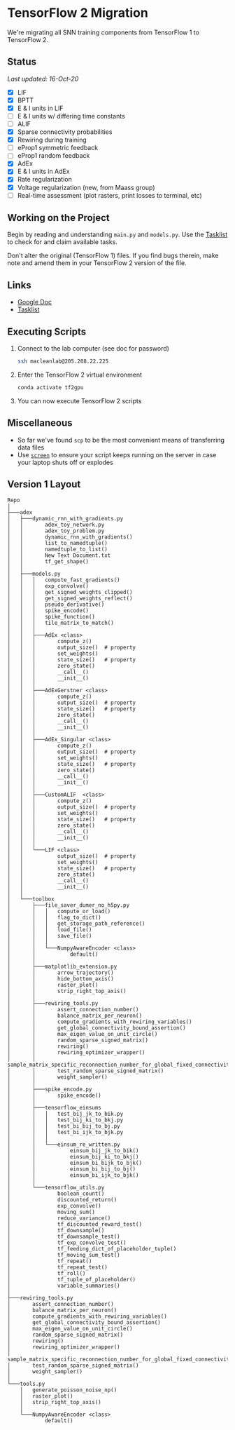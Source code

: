 # TensorFlow 2 Migration

We're migrating all SNN training components from TensorFlow 1 to TensorFlow 2.

## Status

_Last updated: 16-Oct-20_

- [x] LIF
- [x] BPTT
- [x] E & I units in LIF
- [ ] E & I units w/ differing time constants
- [ ] ALIF
- [X] Sparse connectivity probabilities
- [X] Rewiring during training
- [ ] eProp1 symmetric feedback
- [ ] eProp1 random feedback
- [X] AdEx
- [X] E & I units in AdEx
- [X] Rate regularization
- [X] Voltage regularization (new, from Maass group)
- [ ] Real-time assessment (plot rasters, print losses to terminal, etc)

## Working on the Project

Begin by reading and understanding `main.py` and `models.py`. Use the
[Tasklist](https://rb.gy/zuscx6) to check for and claim available tasks.

Don't alter the original (TensorFlow 1) files. If you find bugs therein, make
note and amend them in your TensorFlow 2 version of the file.

## Links

- [Google Doc](rb.gy/gpcgz4)
- [Tasklist](https://rb.gy/zuscx6)

## Executing Scripts

1. Connect to the lab computer (see doc for password)
    ```bash
    ssh macleanlab@205.208.22.225
    ```
2. Enter the TensorFlow 2 virtual environment
    ```bash
    conda activate tf2gpu
    ```
3. You can now execute TensorFlow 2 scripts

## Miscellaneous
- So far we've found `scp` to be the most convenient means of transferring data
  files
- Use [`screen`](https://linuxize.com/post/how-to-use-linux-screen/) to ensure
  your script keeps running on the server in case your laptop shuts off or
  explodes

## Version 1 Layout

```
Repo
│  
├───adex
│   ├───dynamic_rnn_with_gradients.py
│   │       adex_toy_network.py
│   │       adex_toy_problem.py
│   │       dynamic_rnn_with_gradients()
│   │       list_to_namedtuple()
│   │       namedtuple_to_list()
│   │       New Text Document.txt
│   │       tf_get_shape()
│   │       
│   ├───models.py
│   │   │   compute_fast_gradients()
│   │   │   exp_convolve()
│   │   │   get_signed_weights_clipped()
│   │   │   get_signed_weights_reflect()
│   │   │   pseudo_derivative()
│   │   │   spike_encode()
│   │   │   spike_function()
│   │   │   tile_matrix_to_match()
│   │   │   
│   │   ├───AdEx <class>
│   │   │       compute_z()
│   │   │       output_size()  # property
│   │   │       set_weights()
│   │   │       state_size()   # property
│   │   │       zero_state()
│   │   │       __call__()
│   │   │       __init__()
│   │   │       
│   │   ├───AdExGerstner <class>
│   │   │       compute_z()
│   │   │       output_size()  # property
│   │   │       state_size()   # property
│   │   │       zero_state()
│   │   │       __call__()
│   │   │       __init__()
│   │   │       
│   │   ├───AdEx_Singular <class>
│   │   │       compute_z()
│   │   │       output_size()  # property
│   │   │       set_weights()
│   │   │       state_size()   # property
│   │   │       zero_state()
│   │   │       __call__()
│   │   │       __init__()
│   │   │       
│   │   ├───CustomALIF  <class>
│   │   │       compute_z()
│   │   │       output_size()  # property
│   │   │       set_weights()
│   │   │       state_size()   # property
│   │   │       zero_state()
│   │   │       __call__()
│   │   │       __init__()
│   │   │       
│   │   └───LIF <class>
│   │           output_size()  # property
│   │           set_weights()
│   │           state_size()   # property
│   │           zero_state()
│   │           __call__()
│   │           __init__()
│   │           
│   └───toolbox
│       ├───file_saver_dumer_no_h5py.py
│       │   │   compute_or_load()
│       │   │   flag_to_dict()
│       │   │   get_storage_path_reference()
│       │   │   load_file()
│       │   │   save_file()
│       │   │   
│       │   └───NumpyAwareEncoder <class>
│       │           default()
│       │           
│       ├───matplotlib_extension.py
│       │       arrow_trajectory()
│       │       hide_bottom_axis()
│       │       raster_plot()
│       │       strip_right_top_axis()
│       │       
│       ├───rewiring_tools.py
│       │       assert_connection_number()
│       │       balance_matrix_per_neuron()
│       │       compute_gradients_with_rewiring_variables()
│       │       get_global_connectivity_bound_assertion()
│       │       max_eigen_value_on_unit_circle()
│       │       random_sparse_signed_matrix()
│       │       rewiring()
│       │       rewiring_optimizer_wrapper()
│       │       sample_matrix_specific_reconnection_number_for_global_fixed_connectivity()
│       │       test_random_sparse_signed_matrix()
│       │       weight_sampler()
│       │       
│       ├───spike_encode.py
│       │       spike_encode()
│       │       
│       ├───tensorflow_einsums
│       │   │   test_bij_jk_to_bik.py
│       │   │   test_bij_ki_to_bkj.py
│       │   │   test_bi_bij_to_bj.py
│       │   │   test_bi_ijk_to_bjk.py
│       │   │   
│       │   └───einsum_re_written.py
│       │           einsum_bij_jk_to_bik()
│       │           einsum_bij_ki_to_bkj()
│       │           einsum_bi_bijk_to_bjk()
│       │           einsum_bi_bij_to_bj()
│       │           einsum_bi_ijk_to_bjk()
│       │           
│       └───tensorflow_utils.py
│               boolean_count()
│               discounted_return()
│               exp_convolve()
│               moving_sum()
│               reduce_variance()
│               tf_discounted_reward_test()
│               tf_downsample()
│               tf_downsample_test()
│               tf_exp_convolve_test()
│               tf_feeding_dict_of_placeholder_tuple()
│               tf_moving_sum_test()
│               tf_repeat()
│               tf_repeat_test()
│               tf_roll()
│               tf_tuple_of_placeholder()
│               variable_summaries()
│               
├───rewiring_tools.py
│       assert_connection_number()
│       balance_matrix_per_neuron()
│       compute_gradients_with_rewiring_variables()
│       get_global_connectivity_bound_assertion()
│       max_eigen_value_on_unit_circle()
│       random_sparse_signed_matrix()
│       rewiring()
│       rewiring_optimizer_wrapper()
│       sample_matrix_specific_reconnection_number_for_global_fixed_connectivity()
│       test_random_sparse_signed_matrix()
│       weight_sampler()
│       
└───tools.py
    │   generate_poisson_noise_np()
    │   raster_plot()
    │   strip_right_top_axis()
    │   
    └───NumpyAwareEncoder <class>
            default()
```
